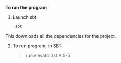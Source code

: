 **To run the program**
1. Launch sbt:

        sbt 
This downloads all the dependencies for the project.

2. To run program, in SBT:

   > run  elevator.txt A 5-5  
